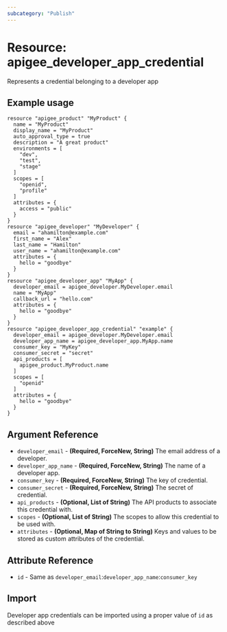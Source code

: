 ```yaml
---
subcategory: "Publish"
---
```

# Resource: apigee_developer_app_credential
Represents a credential belonging to a developer app
## Example usage
```hcl
resource "apigee_product" "MyProduct" {
  name = "MyProduct"
  display_name = "MyProduct"
  auto_approval_type = true
  description = "A great product"
  environments = [
    "dev",
    "test",
    "stage"
  ]
  scopes = [
    "openid",
    "profile"
  ]
  attributes = {
    access = "public"
  }
}
resource "apigee_developer" "MyDeveloper" {
  email = "ahamilton@example.com"
  first_name = "Alex"
  last_name = "Hamilton"
  user_name = "ahamilton@example.com"
  attributes = {
    hello = "goodbye"
  }
}
resource "apigee_developer_app" "MyApp" {
  developer_email = apigee_developer.MyDeveloper.email
  name = "MyApp"
  callback_url = "hello.com"
  attributes = {
    hello = "goodbye"
  }
}
resource "apigee_developer_app_credential" "example" {
  developer_email = apigee_developer.MyDeveloper.email
  developer_app_name = apigee_developer_app.MyApp.name
  consumer_key = "MyKey"
  consumer_secret = "secret"
  api_products = [
    apigee_product.MyProduct.name
  ]
  scopes = [
    "openid"
  ]
  attributes = {
    hello = "goodbye"
  }
}
```
## Argument Reference
* `developer_email` - **(Required, ForceNew, String)** The email address of a developer.
* `developer_app_name` - **(Required, ForceNew, String)** The name of a developer app.
* `consumer_key` - **(Required, ForceNew, String)** The key of credential.
* `consumer_secret` - **(Required, ForceNew, String)** The secret of credential.
* `api_products` - **(Optional, List of String)** The API products to associate this credential with.
* `scopes` - **(Optional, List of String)** The scopes to allow this credential to be used with.
* `attributes` - **(Optional, Map of String to String)** Keys and values to be stored as custom attributes of the credential.
## Attribute Reference
* `id` - Same as `developer_email`:`developer_app_name`:`consumer_key`
## Import
Developer app credentials can be imported using a proper value of `id` as described above
